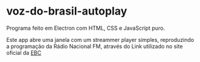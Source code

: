 # voz-do-brasil-autoplay

Programa feito em Electron com HTML, CSS e JavaScript puro.

Este app abre uma janela com um streammer player simples, reproduzindo a programação da Rádio Nacional FM,
através do Link utilizado no site oficial da [EBC](https://radios.ebc.com.br//aovivo?emissora=radio-nacional-de-brasilia)

[Screenshot]: https://raw.githubusercontent.com/belshoff/voz-do-brasil-autoplay/master/src/assets/screenshot.png